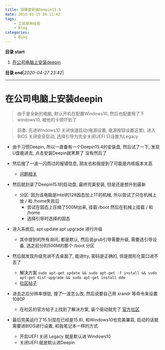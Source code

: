 ```yaml
---
title: 双硬盘安装Deepin15.5
date: 2018-03-15 16:11:42
tags: 
    - 工具使用经验
    - Blog
categories: 
    - Blog
---
```


**目录 start**

1. [在公司电脑上安装deepin](#在公司电脑上安装deepin)

**目录 end**|_2020-04-27 23:42_|
****************************************
# 在公司电脑上安装deepin
> 由于是全新的电脑, 默认开机在配置Windows10, 然后也配置用了下windows10, 被他的卡顿吓到了

> 前奏: 先进Windows10 关闭快速启动(电源设置, 电源按钮设置这里), 进入BIOS 关闭安全启动, 选择引导为完全关闭UEFI 只设置为Legacy

- 由于习惯Deepin, 所以一直备有一个Deepin15.4的安装盘, 然后试了一下, 发现U盘能进去, 点击安装Deepin就黑屏了 没有然后了
- 然后搜了一波一闪而过的报错信息, 朋友也和我提到了可能是内核版本太高 
    - [问题相关](https://www.systutorials.com/linux-kernels/95229/platform-x86-acer-wmi-only-supports-amw0_guid1-on-acer-family-linux-4-9-22/)

- 然后就刻录了Deepin15.1的启动盘, 最终完美安装, 但是还是想升到最新 
    - 分区: 因为该电脑是Intel的128固态加上1T的机械, 所以尝试了只在机械上放 / 和 /home失败后
        - 尝试在固态上压缩了500M出来, 挂载 /boot 然后在机械上挂载 / 和 /home
        - 选择引导时选择的固态

- 进入系统后, apt update apt upgrade 进行升级
    - 其中提到的所有询问, 都是默认, 然后说grub引导需要升级, 需要选引导设备, 选之前分的500M的那个 /boot 分区

- 然后就发现升级完进不去桌面了, 能进tty, 密码是正确的, 但是图形化窗口进不去了
    - 解决方案 `sudo apt-get update && sudo apt-get -f install && sudo apt-get dist-upgrade && sudo apt-get install dde` 
    - [社区帖子](https://bbs.deepin.org/forum.php?mod=viewthread&tid=134486)

- 进去之后分辨率很低, 搜了一波怎么改, 然后说要自己用 xrandr 等命令来设置 1080P
    - 在社区的官方帖子上找到了解决方案, 装个驱动就完了 [官方社区](https://wiki.deepin.org/index.php?title=%E6%98%BE%E5%8D%A1)

- 最后完美运行了15.5(现在已经是15.8), 和Windows10也完美兼容, 启动的话就需要进BIOS进行设置, 和我笔记本一样的方式
    - 开启UEFI 关闭 Legacy 就是默认进 Windows10 
    - 关闭UEFI  就是默认进Deepin

